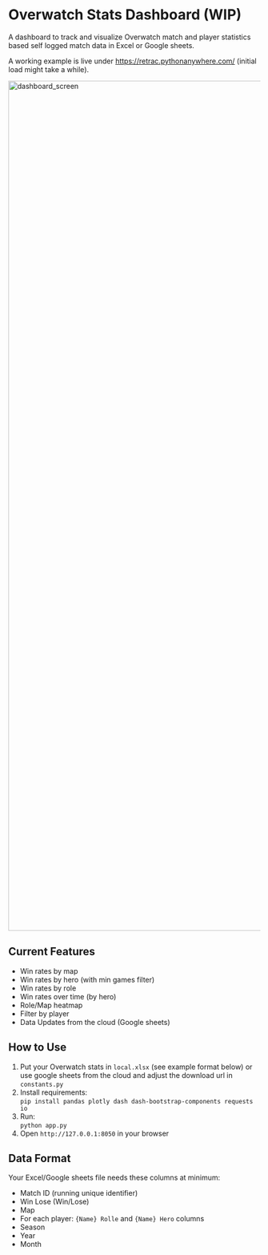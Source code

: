 # Overwatch Stats Dashboard (WIP)

A dashboard to track and visualize Overwatch match and player statistics based self logged match data in Excel or Google sheets.

A working example is live under https://retrac.pythonanywhere.com/ (initial load might take a while).

<img width="1697" alt="dashboard_screen" src="https://github.com/user-attachments/assets/533b3cc6-28ff-4119-87e7-f0026ba29543" />


## Current Features
- Win rates by map
- Win rates by hero (with min games filter)
- Win rates by role
- Win rates over time (by hero)
- Role/Map heatmap
- Filter by player 
- Data Updates from the cloud (Google sheets)

## How to Use
1. Put your Overwatch stats in `local.xlsx` (see example format below) or use google sheets from the cloud and adjust the download url in `constants.py`
2. Install requirements:  
   `pip install pandas plotly dash dash-bootstrap-components requests io`
3. Run:  
   `python app.py`
4. Open `http://127.0.0.1:8050` in your browser

## Data Format
Your Excel/Google sheets file needs these columns at minimum:
- Match ID (running unique identifier)
- Win Lose (Win/Lose)
- Map
- For each player: `{Name} Rolle` and `{Name} Hero` columns
- Season
- Year
- Month
